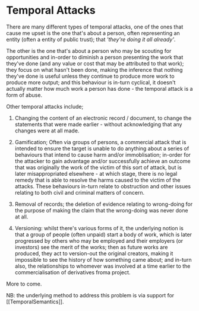 # Temporal Attacks

There are many different types of temporal attacks, one of the ones that cause me upset is the one that's about a person, often representing an entity (often a entity of public trust); that *'they're doing it all already'*.  

The other is the one that's about a person who may be scouting for opportunities and in-order to diminish a person presenting the work that they've done (and any value or cost that may be attributed to that work); they focus on what hasn't been done, making the inference that nothing they've done is useful unless they continue to produce more work to produce more output; and this behaviour is in-turn cyclical, it doesn't actually matter how much work a person has done - the temporal attack is a form of abuse.

Other temporal attacks include;
1. Changing the content of an electronic record / document, to change the statements that were made earlier - without acknowledging that any changes were at all made.
   
2. Gamification; Often via groups of persons, a commercial attack that is intended to ensure the target is unable to do anything about a series of behaviours that intend to cause harm and/or immoblisation; in-order for the attacker to gain advantage and/or successfully achieve an outcome that was originally the work of the victim of this sort of attack, but is later misappropriated elsewhere - at which stage, there is no legal remedy that is able to resolve the harms caused to the victim of the attacks.  These behaviours in-turn relate to obstruction and other issues relating to both civil and criminal matters of concern.
   
3. Removal of records; the deletion of evidence relating to wrong-doing for the purpose of making the claim that the wrong-doing was never done at all. 
   
4. Versioning: whilst there's various forms of it, the underlying notion is that a group of people (often unpaid) start a body of work, which is later progressed by others who may be employed and their employers (or investors) see the merit of the works; then as future works are produced, they act to version-out the original creators, making it impossible to see the history of how something came about; and in-turn also, the relationships to whomever was involved at a time earlier to the commercialisation of derivatives froma project.

More to come.  

NB: the underlying method to address this problem is via support for [[TemporalSemantics]].

